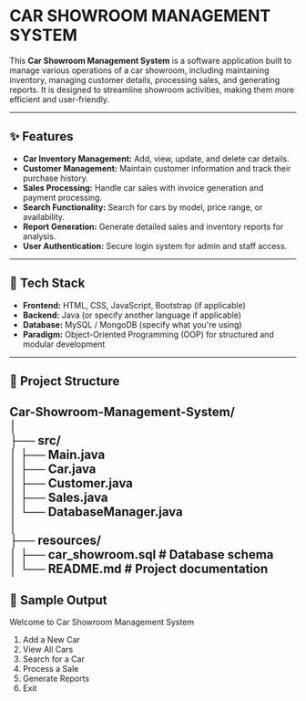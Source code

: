 # **CAR SHOWROOM MANAGEMENT SYSTEM**

This **Car Showroom Management System** is a software application built to manage various operations of a car showroom, including maintaining inventory, managing customer details, processing sales, and generating reports. It is designed to streamline showroom activities, making them more efficient and user-friendly.

---

## **✨ Features**
- **Car Inventory Management:** Add, view, update, and delete car details.
- **Customer Management:** Maintain customer information and track their purchase history.
- **Sales Processing:** Handle car sales with invoice generation and payment processing.
- **Search Functionality:** Search for cars by model, price range, or availability.
- **Report Generation:** Generate detailed sales and inventory reports for analysis.
- **User Authentication:** Secure login system for admin and staff access.

---

## **🔧 Tech Stack**
- **Frontend:** HTML, CSS, JavaScript, Bootstrap (if applicable)  
- **Backend:** Java (or specify another language if applicable)  
- **Database:** MySQL / MongoDB (specify what you're using)  
- **Paradigm:** Object-Oriented Programming (OOP) for structured and modular development  

---
## **📂 Project Structure**  
Car-Showroom-Management-System/  
│  
├── src/  
│   ├── Main.java            
│   ├── Car.java              
│   ├── Customer.java         
│   ├── Sales.java            
│   └── DatabaseManager.java  
│    
├── resources/    
│   ├── car_showroom.sql    # Database schema    
│   └── README.md           # Project documentation
---
## **📸 Sample Output**  
Welcome to Car Showroom Management System
1. Add a New Car
2. View All Cars
3. Search for a Car
4. Process a Sale
5. Generate Reports
6. Exit



